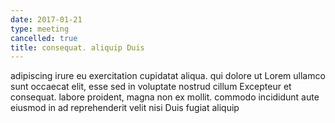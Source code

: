 ```yaml
---
date: 2017-01-21
type: meeting
cancelled: true
title: consequat. aliquip Duis
---
```

adipiscing irure eu exercitation cupidatat aliqua. qui dolore ut Lorem ullamco sunt occaecat elit, esse sed in voluptate nostrud cillum Excepteur et consequat. labore proident, magna non ex mollit. commodo incididunt aute eiusmod in ad reprehenderit velit nisi Duis fugiat aliquip
